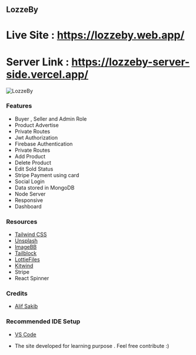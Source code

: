## LozzeBy

# Live Site : https://lozzeby.web.app/

# Server Link : https://lozzeby-server-side.vercel.app/

![LozzeBy](https://user-images.githubusercontent.com/61325788/204178623-e157ec28-e4a5-40d6-a660-661d5f55c427.png)

### Features

- Buyer , Seller and Admin Role
- Product Advertise
- Private Routes
- Jwt Authorization
- Firebase Authentication
- Private Routes
- Add Product
- Delete Product
- Edit Sold Status
- Stripe Payment using card
- Social Login
- Data stored in MongoDB
- Node Server
- Responsive
- Dashboard

### Resources

- [Tailwind CSS](https://tailwindcss.com)
- [Unsplash](https://unsplash.com)
- [ImageBB](https://imgbb.com/)
- [Tailblock](https://tailblocks.cc/)
- [LottieFiles](https://lottiefiles.com/)
- [Kitwind](https://kitwind.io/)
- Stripe
- React Spinner

### Credits

- [Alif Sakib](https://www.linkedin.com/in/alif-sakib-224002207/)

### Recommended IDE Setup

- [VS Code](https://code.visualstudio.com/)

- The site developed for learning purpose . Feel free contribute :)
